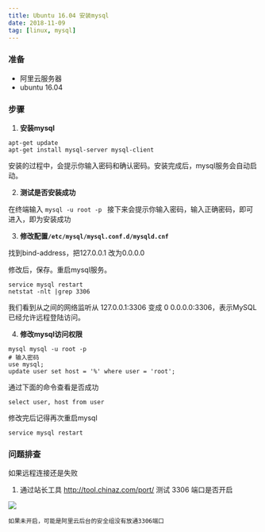 ```yaml
---
title: Ubuntu 16.04 安装mysql
date: 2018-11-09
tag: [linux, mysql]
---
```


### 准备

- 阿里云服务器
- ubuntu 16.04



### 步骤

1. **安装mysql**

```shell
apt-get update
apt-get install mysql-server mysql-client
```

安装的过程中，会提示你输入密码和确认密码。安装完成后，mysql服务会自动启动。 

2. **测试是否安装成功**

在终端输入 `mysql -u root -p ` 接下来会提示你输入密码，输入正确密码，即可进入，即为安装成功

3. **修改配置`/etc/mysql/mysql.conf.d/mysqld.cnf`**

找到bind-address，把127.0.0.1 改为0.0.0.0 

修改后，保存。重启mysql服务。 

```shell
service mysql restart
netstat -nlt |grep 3306
```

我们看到从之间的网络监听从 127.0.0.1:3306 变成 0 0.0.0.0:3306，表示MySQL已经允许远程登陆访问。

4. **修改mysql访问权限**

```shell
mysql mysql -u root -p
# 输入密码
use mysql;
update user set host = '%' where user = 'root';
```

通过下面的命令查看是否成功

```shell
select user, host from user
```

修改完后记得再次重启mysql

```shell
service mysql restart
```



### 问题排查

如果远程连接还是失败

1. 通过站长工具 http://tool.chinaz.com/port/ 测试 3306 端口是否开启

![](http://images.pandaomeng.com/bcc723b3e2dd03e6c0d5c21c7e8e4863.jpg)

	如果未开启，可能是阿里云后台的安全组没有放通3306端口

